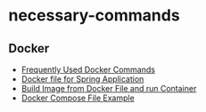 # necessary-commands

## Docker
- [Frequently Used Docker Commands]()
- [Docker file for Spring Application](./docker/docker-file-for-spring-app.md)
- [Build Image from Docker File and run Container]()
- [Docker Compose File Example]()
